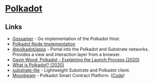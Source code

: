 # [Polkadot](https://polkadot.network/)

## Links

- [Gossamer](https://github.com/ChainSafe/gossamer) - Go implementation of the Polkadot Host.
- [Polkadot Node Implementation](https://github.com/paritytech/polkadot)
- [@polkadot/apps](https://github.com/polkadot-js/apps) - Portal into the Polkadot and Substrate networks. Provides a view and interaction layer from a browser.
- [Gavin Wood: Polkadot - Explaining the Launch Process (2020)](https://www.youtube.com/watch?v=TpcCeo-ZkDY)
- [What is Polkadot? (2020)](https://www.reddit.com/r/dot/comments/i6zpt8/who_could_explain_to_me_please_what_is_polkadot/)
- [substrate-lite](https://github.com/paritytech/substrate-lite) - Lightweight Substrate and Polkadot client.
- [Moonbeam](https://moonbeam.network/) - Polkadot Smart Contract Platform. ([Code](https://github.com/PureStake/moonbeam))
